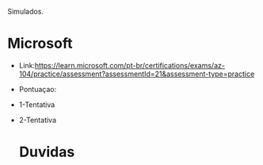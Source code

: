 Simulados.

# Microsoft 

- Link:https://learn.microsoft.com/pt-br/certifications/exams/az-104/practice/assessment?assessmentId=21&assessment-type=practice
- Pontuaçao:

- 1-Tentativa
- 2-Tentativa

  # Duvidas
